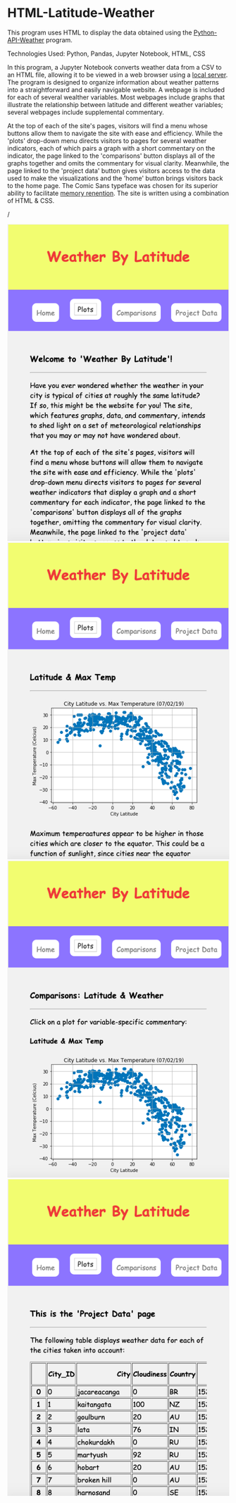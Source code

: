 # HTML-Latitude-Weather
This program uses HTML to display the data obtained using the [Python-API-Weather](https://github.com/finnwurtz/Python-API-Weather) program.

Technologies Used: Python, Pandas, Jupyter Notebook, HTML, CSS

In this program, a Jupyter Notebook converts weather data from a CSV to an HTML file, allowing it to be viewed in a web browser using a [local server](https://developer.mozilla.org/en-US/docs/Learn/Common_questions/set_up_a_local_testing_server). The program is designed to organize information about weather patterns into a straightforward and easily navigable website. A webpage is included for each of several wealther variables. Most webpages include graphs that illustrate the relationship between latitude and different weather variables; several webpages include supplemental commentary.

At the top of each of the site's pages, visitors will find a menu whose buttons allow them to navigate the site with ease and efficiency. While the 'plots' drop-down menu directs visitors to pages for several weather indicators, each of which pairs a graph with a short commentary on the indicator, the page linked to the 'comparisons' button displays all of the graphs together and omits the commentary for visual clarity. Meanwhile, the page linked to the 'project data' button gives visitors access to the data used to make the visualizations and the 'home' button brings visitors back to the home page. The Comic Sans typeface was chosen for its superior ability to facilitate [memory renention](https://www.princeton.edu/news/2010/10/28/font-focus-making-ideas-harder-read-may-make-them-easier-retain). The site is written using a combination of HTML & CSS.

/

![Landing Page Screenshot](screenshots/landing_page_screenshot.png)![Maximum Temperature Plot Screenshot](screenshots/max_temp_plot_screenshot.png)
![Comparisons Page Screenshot](screenshots/comparisons_screenshot.png)![Data Page Screenshot](screenshots/project_data_screenshot.png)
